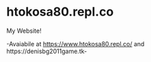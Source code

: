 # htokosa80.repl.co

  My Website!
  
  
  -Avaiabile at https://www.htokosa80.repl.co/ and https://denisbg2011game.tk-
